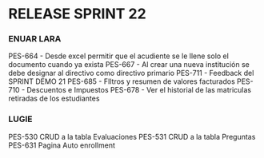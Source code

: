 # RELEASE SPRINT 22

### ENUAR LARA
PES-664 - Desde excel permitir que el acudiente se le llene solo el documento cuando ya exista
PES-667 - Al crear una nueva institución se debe designar al directivo como directivo primario
PES-711 - Feedback del SPRINT DEMO 21
PES-685 - FIltros y resumen de valores facturados
PES-710 - Descuentos e Impuestos
PES-678 - Ver el historial de las matriculas retiradas de los estudiantes

### LUGIE
PES-530 CRUD a la tabla Evaluaciones
PES-531 CRUD a la tabla Preguntas
PES-631 Pagina Auto enrollment
